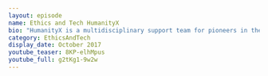 ```yaml
---
layout: episode
name: Ethics and Tech HumanityX
bio: "HumanityX is a multidisciplinary support team for pioneers in the peace and justice sector who want to spearhead digital innovations to tackle global challenges. Our strength lies in data-driven prototyping, co-creating digital solutions and building a network where innovators can explore, build and thrive."
category: EthicsAndTech
display_date: October 2017
youtube_teaser: 8KP-elhMpus
youtube_full: g2tKg1-9w2w
---
```

